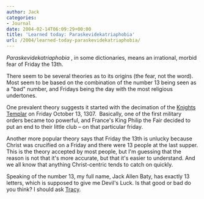 ```yaml
---
author: Jack
categories:
- Journal
date: 2004-02-14T06:09:29+00:00
title: 'Learned today: Paraskevidekatriaphobia'
url: /2004/learned-today-paraskevidekatriaphobia/
---
```


_Paraskevidekatriaphobia_ , in some dictionaries, means an irrational, morbid fear of Friday the 13th.

There seem to be several theories as to its origins (the fear, not the word). Most seem to be based on the combination of the number 13 being seen as a "bad" number, and Fridays being the day with the most religious undertones.

One prevalent theory suggests it started with the decimation of the [Knights Templar][1] on Friday October 13, 1307.&nbsp; Basically, one of the first military orders became too powerful, and France's King Philip the Fair decided to put an end to their little club &#8211; on that particular friday.

Another more popular theory says that Friday the 13th is unlucky because Christ was crucified on a Friday and there were 13 people at the last supper. This is the theory accepted by most people, but I'm guessing that the reason is not that it's more accurate, but that it's easier to understand. And we all know that anything Christ-centric tends to catch on quickly.

Speaking of the number 13, my full name, Jack Allen Baty, has exactly 13 letters, which is supposed to give me Devil's Luck. Is that good or bad do you think? I should ask [Tracy][2].

 [1]: http://www.newadvent.org/cathen/14493a.htm
 [2]: http://www.sistercat.com/